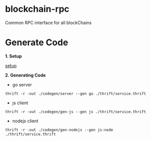 # blockchain-rpc
Common RPC interface for all blockChains

# Generate Code

**1. Setup**

[setup](http://thrift-tutorial.readthedocs.io/en/latest/installation.html)

**2. Generating Code**

- go server

```
thrift -r -out ./codegen/server --gen go ./thrift/service.thrift
```

- js client

```
thrift -r -out ./codegen/gen-js --gen js ./thrift/service.thrift
```

- nodejs client

```
thrift -r -out ./codegen/gen-nodejs --gen js:node ./thrift/service.thrift
```
